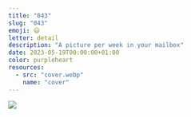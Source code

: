 ```yaml
---
title: "043"
slug: "043"
emoji: 😃
letter: detail
description: "A picture per week in your mailbox"
date: 2023-05-19T00:00:00+01:00
color: purpleheart
resources:
  - src: "cover.webp"
    name: "cover"
---
```

![](cover)
